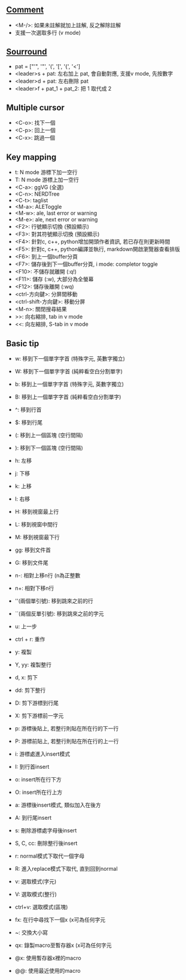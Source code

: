 ## [Comment](https://github.com/aben20807/vim-commenter)
+ \<M-/\>: 如果未註解就加上註解, 反之解除註解
+ 支援一次選取多行 (v mode)

## [Sourround](https://github.com/aben20807/vim-surrounder)
+ pat = ["'", '"', '(', '[', '{', '<']
+ \<leader\>s + pat: 左右加上 pat, 會自動對應, 支援v mode, 先按數字
+ \<leader\>d + pat: 左右刪除 pat
+ \<leader\>f + pat\_1 + pat\_2: 把 1 取代成 2

## Multiple cursor
+ \<C-o\>: 找下一個
+ \<C-p\>: 回上一個
+ \<C-x\>: 跳過一個

## Key mapping
+ t: N mode 游標下加一空行
+ T: N mode 游標上加一空行
+ \<C-a\>: ggVG (全選)
+ \<C-n\>: NERDTree
+ \<C-t\>: taglist
+ \<M-a\>: ALEToggle
+ \<M-w\>: ale, last error or warning
+ \<M-e\>: ale, next error or warning
+ \<F2\>: 行號顯示切換 (預設顯示)
+ \<F3\>: 對其符號顯示切換 (預設顯示)
+ \<F4\>: 針對c, c++, python增加開頭作者資訊, 若已存在則更新時間
+ \<F5\>: 針對c, c++, python編譯並執行, markdown開啟瀏覽器查看排版
+ \<F6\>: 到上一個buffer分頁
+ \<F7\>: 儲存後到下一個buffer分頁, i mode: completor toggle
+ \<F10\>: 不儲存就離開 (:q!)
+ \<F11\>: 儲存 (:w), 大部分為全螢幕
+ \<F12\>: 儲存後離開 (:wq)
+ \<ctrl-方向鍵\>: 分屏間移動
+ \<ctrl-shift-方向鍵\>: 移動分屏
+ \<M-n\>: 關閉搜尋結果
+ \>\>: 向右縮排, tab in v mode
+ \<\<: 向左縮排, S-tab in v mode

## Basic tip
+ w: 移到下一個單字字首 (特殊字元, 英數字獨立)
+ W: 移到下一個單字字首 (純粹看空白分割單字)
+ b: 移到上一個單字字首 (特殊字元, 英數字獨立)
+ B: 移到上一個單字字首 (純粹看空白分割單字)

+ ^: 移到行首
+ $: 移到行尾
+ (: 移到上一個區塊 (空行間隔)
+ ): 移到下一個區塊 (空行間隔)

+ h: 左移
+ j: 下移
+ k: 上移
+ l: 右移

+ H: 移到視窗最上行
+ L: 移到視窗中間行
+ M: 移到視窗最下行

+ gg: 移到文件首
+ G: 移到文件尾

+ n-: 相對上移n行 (n為正整數
+ n+: 相對下移n行

+ ''(兩個單引號): 移到跳來之前的行
+ ``(兩個反單引號): 移到跳來之前的字元

+ u: 上一步
+ ctrl + r: 重作

+ y: 複製
+ Y, yy: 複製整行
+ d, x: 剪下
+ dd: 剪下整行
+ D: 剪下游標到行尾
+ X: 剪下游標前一字元
+ p: 游標後貼上, 若整行則貼在所在行的下一行
+ P: 游標前貼上, 若整行則貼在所在行的上一行

+ i: 游標處進入insert模式
+ I: 到行首insert
+ o: insert所在行下方
+ O: insert所在行上方
+ a: 游標後insert模式, 類似加入在後方
+ A: 到行尾insert
+ s: 刪除游標處字母後insert
+ S, C, cc: 刪除整行後insert
+ r: normal模式下取代一個字母
+ R: 進入replace模式下取代, 直到回到normal
+ v: 選取模式(字元)
+ V: 選取模式(整行)
+ ctrl+v: 選取模式(區塊)

+ fx: 在行中尋找下一個x (x可為任何字元

+ ~: 交換大小寫

+ qx: 錄製macro至暫存器x (x可為任何字元
+ @x: 使用暫存器x裡的macro
+ @@: 使用最近使用的macro

